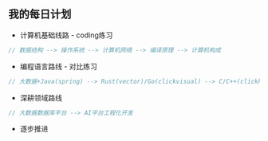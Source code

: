 ﻿## 我的每日计划

- 计算机基础线路 - coding练习
```c
// 数据结构 --> 操作系统 --> 计算机网络 --> 编译原理 --> 计算机构成
```

- 编程语言路线 - 对比练习
```c
// 大数据+Java(spring) --> Rust(vector)/Go(clickvisual) --> C/C++(clickhouse)
```

- 深耕领域路线
```cpp
// 大数据数据库平台 --> AI平台工程化开发
```

- 逐步推进
